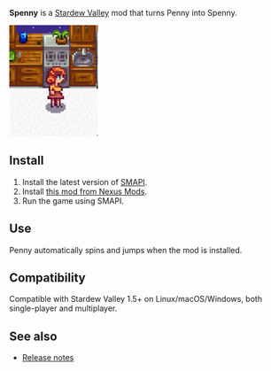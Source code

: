 ﻿**Spenny** is a [Stardew Valley](http://stardewvalley.net/) mod that turns Penny into Spenny.

![](screenshot.gif)

## Install
1. Install the latest version of [SMAPI](https://smapi.io).
2. Install [this mod from Nexus Mods](http://www.nexusmods.com/stardewvalley/mods/2755).
3. Run the game using SMAPI.

## Use
Penny automatically spins and jumps when the mod is installed.

## Compatibility
Compatible with Stardew Valley 1.5+ on Linux/macOS/Windows, both single-player and multiplayer.

## See also
* [Release notes](release-notes.md)

